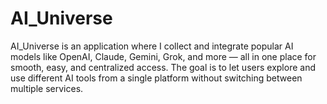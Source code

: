 # AI_Universe
AI_Universe is an application where I collect and integrate popular AI models like OpenAI, Claude, Gemini, Grok, and more — all in one place for smooth, easy, and centralized access. The goal is to let users explore and use different AI tools from a single platform without switching between multiple services.
